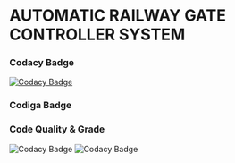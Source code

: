 # AUTOMATIC RAILWAY GATE CONTROLLER SYSTEM

### Codacy Badge
[![Codacy Badge](https://app.codacy.com/project/badge/Grade/06d2defc7ccd4f02b866874c4b3c8f9e)](https://www.codacy.com/gh/SuvedhaRenganathan/M2_Embedded/dashboard?utm_source=github.com&amp;utm_medium=referral&amp;utm_content=SuvedhaRenganathan/M2_Embedded&amp;utm_campaign=Badge_Grade)

### Codiga Badge
### Code Quality & Grade
![Codacy Badge](https://api.codiga.io/project/31768/score/svg)   ![Codacy Badge](https://api.codiga.io/project/31768/status/svg)



